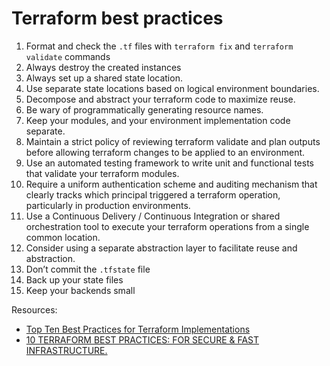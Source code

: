 # Terraform best practices
1. Format and check the `.tf` files with `terraform fix` and `terraform validate` commands
2. Always destroy the created instances
3. Always set up a shared state location.
4. Use separate state locations based on logical environment boundaries.
5. Decompose and abstract your terraform code to maximize reuse.
6. Be wary of programmatically generating resource names.
7. Keep your modules, and your environment implementation code separate.
8. Maintain a strict policy of reviewing terraform validate and plan outputs before allowing terraform changes to be applied to an environment.
9. Use an automated testing framework to write unit and functional tests that validate your terraform modules.
10. Require a uniform authentication scheme and auditing mechanism that clearly tracks which principal triggered a terraform operation, particularly in production environments.
11. Use a Continuous Delivery / Continuous Integration or shared orchestration tool to execute your terraform operations from a single common location.
12. Consider using a separate abstraction layer to facilitate reuse and abstraction.
13. Don’t commit the `.tfstate` file
14. Back up your state files
15. Keep your backends small

Resources:
- [Top Ten Best Practices for Terraform Implementations](https://www.xtivia.com/blog/cloud/terraform-best-practices/)
- [10 TERRAFORM BEST PRACTICES: FOR SECURE & FAST INFRASTRUCTURE.](https://openupthecloud.com/terraform-best-practices/)
